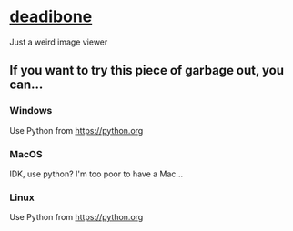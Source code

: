 # [deadibone](https://deadibone.github.io)
Just a weird image viewer
## If you want to try this piece of garbage out, you can...
### Windows
Use Python from https://python.org

### MacOS
IDK, use python? I'm too poor to have a Mac...

### Linux
Use Python from https://python.org
